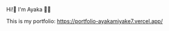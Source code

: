 Hi!👋 I'm Ayaka :woman_technologist:

This is my portfolio: https://portfolio-ayakamiyake7.vercel.app/
